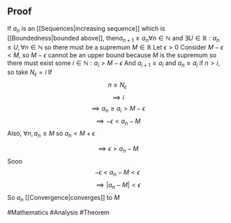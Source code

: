 ## Proof
If $a_{n}$ is an [[Sequences|increasing sequence]] which is [[Boundedness|bounded above]], then$a_{n+1}\geq a_{n}\forall n\in\mathbb{N}$ and $\exists U\in\mathbb{R}:a_{n} \leq U,\forall n\in\mathbb{N}$ so there must be a supremum $M\in\mathbb{R}$ 
Let $\epsilon>0$
Consider $M-\epsilon<M$, so $M-\epsilon$ cannot be an upper bound because $M$ is the supremum so there must exist some $i\in\mathbb{N}:a_{i}>M-\epsilon$ 
And $a_{i+1}\geq a_{i}$ and $a_{n}\geq a_{i}$ if $n>i$, so take $N_{\epsilon}=i$
If
$$
n\geq N_{\epsilon}
$$
$$
\implies i
$$
$$
\implies a_{n}\geq a_{i}>M-\epsilon 
$$
$$
\implies -\epsilon<a_{n}-M
$$
Also, $\forall n,a_{n}\leq M$ so $a_{n}<M+\epsilon$

$$
\implies\epsilon>a_{n}-M
$$
Sooo
$$
-\epsilon<a_{n}-M<\epsilon 
$$
$$
\implies \left| a_{n}-M \right|<\epsilon
$$
So $a_{n}$ [[Convergence|converges]] to $M$

#Mathematics #Analysis  #Theorem 